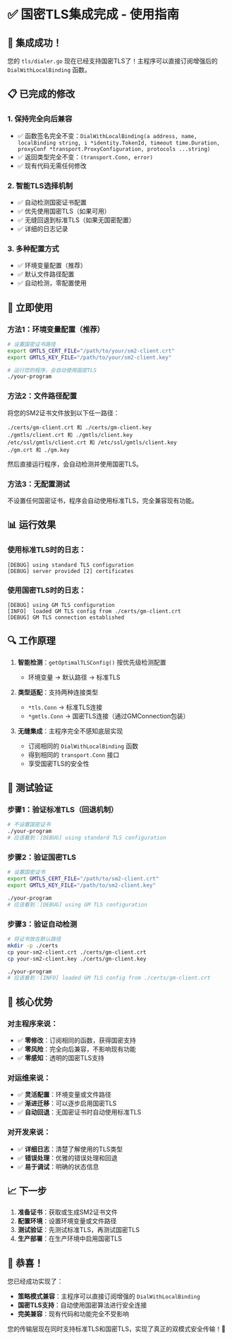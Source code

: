 # ✅ 国密TLS集成完成 - 使用指南

## 🎉 集成成功！

您的 `tls/dialer.go` 现在已经支持国密TLS了！主程序可以直接订阅增强后的 `DialWithLocalBinding` 函数。

## 📋 已完成的修改

### 1. 保持完全向后兼容
- ✅ 函数签名完全不变：`DialWithLocalBinding(a address, name, localBinding string, i *identity.TokenId, timeout time.Duration, proxyConf *transport.ProxyConfiguration, protocols ...string)`
- ✅ 返回类型完全不变：`(transport.Conn, error)`
- ✅ 现有代码无需任何修改

### 2. 智能TLS选择机制
- ✅ 自动检测国密证书配置
- ✅ 优先使用国密TLS（如果可用）
- ✅ 无缝回退到标准TLS（如果无国密配置）
- ✅ 详细的日志记录

### 3. 多种配置方式
- ✅ 环境变量配置（推荐）
- ✅ 默认文件路径配置
- ✅ 自动检测，零配置使用

## 🚀 立即使用

### 方法1：环境变量配置（推荐）
```bash
# 设置国密证书路径
export GMTLS_CERT_FILE="/path/to/your/sm2-client.crt"
export GMTLS_KEY_FILE="/path/to/your/sm2-client.key"

# 运行您的程序，会自动使用国密TLS
./your-program
```

### 方法2：文件路径配置
将您的SM2证书文件放到以下任一路径：
```
./certs/gm-client.crt 和 ./certs/gm-client.key
./gmtls/client.crt 和 ./gmtls/client.key  
/etc/ssl/gmtls/client.crt 和 /etc/ssl/gmtls/client.key
./gm.crt 和 ./gm.key
```

然后直接运行程序，会自动检测并使用国密TLS。

### 方法3：无配置测试
不设置任何国密证书，程序会自动使用标准TLS，完全兼容现有功能。

## 📊 运行效果

### 使用标准TLS时的日志：
```
[DEBUG] using standard TLS configuration
[DEBUG] server provided [2] certificates
```

### 使用国密TLS时的日志：
```
[DEBUG] using GM TLS configuration  
[INFO]  loaded GM TLS config from ./certs/gm-client.crt
[DEBUG] GM TLS connection established
```

## 🔍 工作原理

1. **智能检测**：`getOptimalTLSConfig()` 按优先级检测配置
   - 环境变量 → 默认路径 → 标准TLS

2. **类型适配**：支持两种连接类型
   - `*tls.Conn` → 标准TLS连接
   - `*gmtls.Conn` → 国密TLS连接（通过GMConnection包装）

3. **无缝集成**：主程序完全不感知底层实现
   - 订阅相同的 `DialWithLocalBinding` 函数
   - 得到相同的 `transport.Conn` 接口
   - 享受国密TLS的安全性

## 🧪 测试验证

### 步骤1：验证标准TLS（回退机制）
```bash
# 不设置国密证书
./your-program
# 应该看到：[DEBUG] using standard TLS configuration
```

### 步骤2：验证国密TLS
```bash
# 设置国密证书
export GMTLS_CERT_FILE="/path/to/sm2-client.crt"
export GMTLS_KEY_FILE="/path/to/sm2-client.key"

./your-program  
# 应该看到：[DEBUG] using GM TLS configuration
```

### 步骤3：验证自动检测
```bash
# 将证书放在默认路径
mkdir -p ./certs
cp your-sm2-client.crt ./certs/gm-client.crt
cp your-sm2-client.key ./certs/gm-client.key

./your-program
# 应该看到：[INFO] loaded GM TLS config from ./certs/gm-client.crt
```

## 🎯 核心优势

### 对主程序来说：
- ✅ **零修改**：订阅相同的函数，获得国密支持
- ✅ **零风险**：完全向后兼容，不影响现有功能
- ✅ **零感知**：透明的国密TLS支持

### 对运维来说：
- ✅ **灵活配置**：环境变量或文件路径
- ✅ **渐进迁移**：可以逐步启用国密TLS
- ✅ **自动回退**：无国密证书时自动使用标准TLS

### 对开发来说：
- ✅ **详细日志**：清楚了解使用的TLS类型
- ✅ **错误处理**：优雅的错误处理和回退
- ✅ **易于调试**：明确的状态信息

## 📈 下一步

1. **准备证书**：获取或生成SM2证书文件
2. **配置环境**：设置环境变量或文件路径
3. **测试验证**：先测试标准TLS，再测试国密TLS
4. **生产部署**：在生产环境中启用国密TLS

## 🎉 恭喜！

您已经成功实现了：
- **策略模式兼容**：主程序可以直接订阅增强的 `DialWithLocalBinding`
- **国密TLS支持**：自动使用国密算法进行安全连接
- **完美兼容**：现有代码和功能完全不受影响

您的传输层现在同时支持标准TLS和国密TLS，实现了真正的双模式安全传输！🚀
